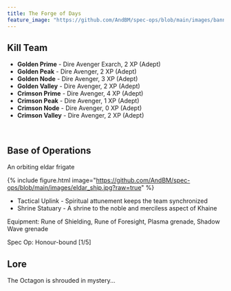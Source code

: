 ```yaml
---
title: The Forge of Days
feature_image: "https://github.com/AndBM/spec-ops/blob/main/images/banner_landscape.jpg?raw=true"
---
```


## Kill Team

* **Golden Prime** - Dire Avenger Exarch, 2 XP (Adept)
* **Golden Peak** - Dire Avenger, 2 XP (Adept)
* **Golden Node** - Dire Avenger, 3 XP (Adept)
* **Golden Valley** - Dire Avenger, 2 XP (Adept)
* **Crimson Prime** - Dire Avenger, 4 XP (Adept)
* **Crimson Peak** - Dire Avenger, 1 XP (Adept)
* **Crimson Node** - Dire Avenger, 0 XP (Adept)
* **Crimson Valley** - Dire Avenger, 2 XP (Adept)

<br>

## Base of Operations

An orbiting eldar frigate

{% include figure.html image="https://github.com/AndBM/spec-ops/blob/main/images/eldar_ship.jpg?raw=true" %}

* Tactical Uplink - Spiritual attunement keeps the team synchronized
* Shrine Statuary - A shrine to the noble and merciless aspect of Khaine

Equipment: Rune of Shielding, Rune of Foresight, Plasma grenade, Shadow Wave grenade

Spec Op: Honour-bound [1/5]

## Lore

The Octagon is shrouded in mystery...


